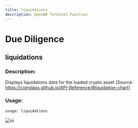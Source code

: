 ```yaml
---
title: liquidations
description: OpenBB Terminal Function
---
```


# Due Diligence

## liquidations

### Description: 

Displays liquidations data for the loaded crypto asset [Source: https://coinglass.github.io/API-Reference/#liquidation-chart]

### Usage: 
```python
usage: liquidations
```



![oi](https://user-images.githubusercontent.com/1673206/186211230-e095fe05-6d86-4d6a-aa2d-dd84dee4ad52.png)

